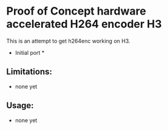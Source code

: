 Proof of Concept hardware accelerated H264 encoder H3
=====================================================

This is an attempt to get h264enc working on H3.

* Initial port *

Limitations:
------------

- none yet

Usage:
------

- none yet
